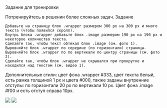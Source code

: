 Задание для тренировки

Потренируйтесь в решении более сложных задач.
Задание

    Добавьте на страницу блок .wrapper размером 300 px на 300 px и много текста (чтобы появился скролл).
    Внутрь блока .wrapper добавьте блок .image размером 190 px на 190 px и некоторое количество текста.
    Сделайте так, чтобы текст обтекал блок .image (см. фото 1).
    Выровняйте блок .wrapper по середине (по горизонтали) страницы.
    Выровняйте блок .wrapper по по вертикали по центру страницы (см. фото 2).
    Сделайте так, чтобы блок .wrapper не скрывался при прокрутке и находился над текстом (см. видео 1).

Дополнительные стили: цвет фона .wrapper #333, цвет текста белый, есть рамка толщиной 1 px и цвета #000, также заданы внутренние отступы: по горизонтали 20 px по вертикали 10 px. Цвет фона .image #f00 и есть отступ справа 10px.

![](https://d3c33hcgiwev3.cloudfront.net/imageAssetProxy.v1/_3fd9679ab3e2e9f027b8c8cc687aa0ef_____-1.png?expiry=1620086400000&hmac=L17m11O-8AOTfpLxHyAMXufXA0-kdEx8VqjKVXTurNM)
![](https://d3c33hcgiwev3.cloudfront.net/imageAssetProxy.v1/_3fd9679ab3e2e9f027b8c8cc687aa0ef_____-2.png?expiry=1620086400000&hmac=hCzYg47AIH6fvs1Xvp3WcDHQV3sNIhpgBLTxDIijwTk)